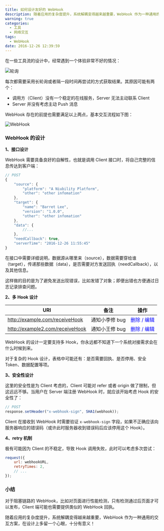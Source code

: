 ```yaml
---
title: 如何设计友好的 WebHook
description: 随着应用的复杂度提升，系统解耦变得越来越重要，WebHook 作为一种通用的交互方案，在设计上多留一个心眼，十分有意义！
warning: true
categories:
  - 工具
  - 网络交互
tags:
  - WebHook
date: 2016-12-26 12:39:59
---
```


在一些工具流的设计中，经常遇到一个体验非常不好的情况：

![轮询](https://www.barretlee.com/blogimgs/2016/12/26/TB19mqDOVXXXXceapXXXXXXXXXX-580-283.png)<!--<source src="http://img.alicdn.com/tfs/TB19mqDOVXXXXceapXXXXXXXXXX-580-283.png">-->

每次都需要采用长轮询或者隔一段时间再尝试的方式获取结果。其原因可能有两个：

- 调用方（Client）没有一个稳定的在线服务，Server 无法主动联系 Client
- Server 并没有考虑主动 Push 消息

<!--more-->

WebHook 存在的前提也需要满足以上两点，基本交互流程如下图：

![WebHook](https://www.barretlee.com/blogimgs/2016/12/26/TB1TdWyOVXXXXXyaFXXXXXXXXXX-622-321.png)<!--<source src="http://img.alicdn.com/tfs/TB1TdWyOVXXXXXyaFXXXXXXXXXX-622-321.png">-->

### WebHook 的设计

**1、接口设计**

WebHook 需要具备良好的自解性，也就是调用 Client 接口时，将自己完整的信息传达到客户端：

```js
// POST
{
    "source": {
        "platform": "A Niubility Platform",
        "other": "other infomation"
    },
    "target": {
        "name": "Barret Lee",
        "version": "1.0.0",
        "other": "other infomation"
    },
    "data": {
        //...
    },
    "needCallback": true,
    "serverTime": "2016-12-26 11:55:45"
}
```

在接口中需要详细说明，数据源从哪里来（source），数据需要穿给谁（target），传递那些数据（data），是否需要对方发送回执（needCallback），以及其他信息。

这样做的目的是为了避免发送出现错误，比如发错了对象；即便出错也方便通过日志记录排查问题。

**2、多 Hook 设计**


|URI | 备注 | 操作|
|---|---|---|
|http://example.com/receiveHook | 通知小李修 bug | <span style="color:blue">删除 / 编辑</span>|
|http://example2.com/receiveHook | 通知小王修 bug | <span style="color:blue">删除 / 编辑</span>|

WebHook 的设计一定要支持多 Hook，你永远都不知道下一个系统对接需求会在什么时候到来。

对于复杂的 Hook 设计，表格中可能还有：是否需要回执、是否停用、安全 Token、数据配置等项。

**3、安全性设计**

这里的安全性是为 Client 考虑的，Client 可能对  refer 或者 origin 做了限制，但这远远不够。当用户在 Server 端注册 WebHook 时，就应该开始考虑 Hook 的安全性了：

```js
// POST
response.setHeader("x-webhook-sign", SHA1(webhook));
```

Client 在接收到 WebHook 时需要验证 `x-webhook-sign` 字段，如果不正确应该向服务器响应的错误码（或许此时服务器收到错误码后应该停用这个 Hook）。


**4、retry 机制**

极有可能因为 Client 的不稳定，导致 Hook 调用失败，此时可以考虑多次尝试：

```js
request({
    url: webhookURL,
    retryTimes: 2,
    // ...
});
```

### 小结

对于阻塞链路的 WebHook，比如对页面进行性能检测，只有检测通过后页面才可以发布，Client 端可能也需要提供类似的 WebHook 回执。

随着应用的复杂度提升，系统解耦变得越来越重要，WebHook 作为一种通用的交互方案，在设计上多留一个心眼，十分有意义！
